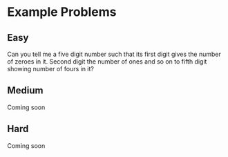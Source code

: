 # Example Problems

## Easy
Can you tell me a five digit number such that its first digit gives the number of zeroes in it. Second digit the number of ones and so on to fifth digit showing number of fours in it?

## Medium
Coming soon

## Hard
Coming soon
